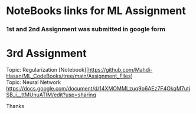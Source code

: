 # NoteBooks links for ML Assignment
### 1st and 2nd Assignment was submitted in google form
# 3rd Assignment
Topic: Regularization
[Notebook][https://github.com/Mahdi-Hasan/ML_CodeBooks/tree/main/Assignment_Files]
\
Topic: Neural Network
https://docs.google.com/document/d/14XMOMMLzuq9b6AEz7F4OkqM7utjSB_i__ttMUnuATIM/edit?usp=sharing

Thanks